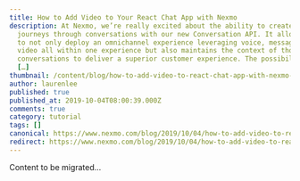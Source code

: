 ```yaml
---
title: How to Add Video to Your React Chat App with Nexmo
description: At Nexmo, we’re really excited about the ability to create customer
  journeys through conversations with our new Conversation API. It allows users
  to not only deploy an omnichannel experience leveraging voice, messaging, and
  video all within one experience but also maintains the context of those
  conversations to deliver a superior customer experience. The possibilities of
  […]
thumbnail: /content/blog/how-to-add-video-to-react-chat-app-with-nexmo-dr/Elevate_AddVideotoChat-1.png
author: laurenlee
published: true
published_at: 2019-10-04T08:00:39.000Z
comments: true
category: tutorial
tags: []
canonical: https://www.nexmo.com/blog/2019/10/04/how-to-add-video-to-react-chat-app-with-nexmo-dr
redirect: https://www.nexmo.com/blog/2019/10/04/how-to-add-video-to-react-chat-app-with-nexmo-dr
---
```


Content to be migrated...
